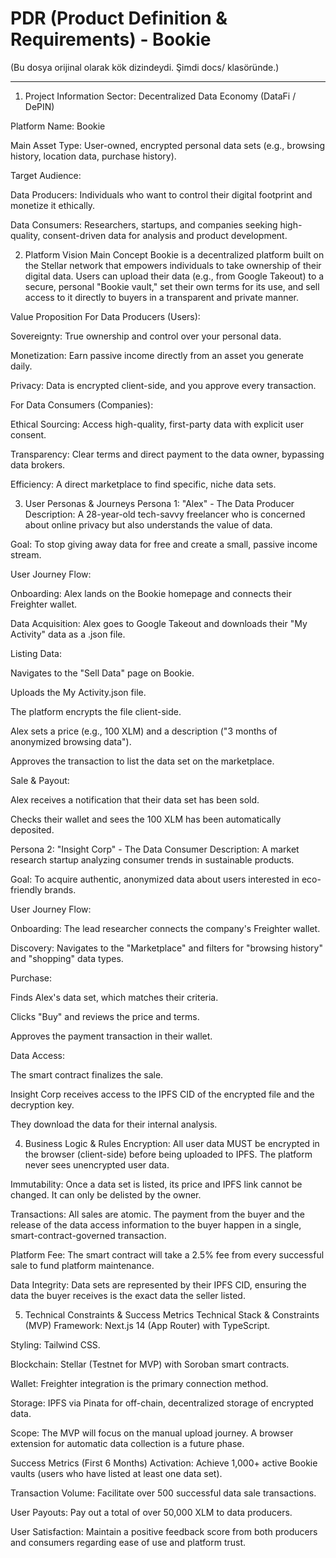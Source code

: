 # PDR (Product Definition & Requirements) - Bookie

(Bu dosya orijinal olarak kök dizindeydi. Şimdi docs/ klasöründe.)

---

1. Project Information
Sector: Decentralized Data Economy (DataFi / DePIN)

Platform Name: Bookie

Main Asset Type: User-owned, encrypted personal data sets (e.g., browsing history, location data, purchase history).

Target Audience:

Data Producers: Individuals who want to control their digital footprint and monetize it ethically.

Data Consumers: Researchers, startups, and companies seeking high-quality, consent-driven data for analysis and product development.

2. Platform Vision
Main Concept
Bookie is a decentralized platform built on the Stellar network that empowers individuals to take ownership of their digital data. Users can upload their data (e.g., from Google Takeout) to a secure, personal "Bookie vault," set their own terms for its use, and sell access to it directly to buyers in a transparent and private manner.

Value Proposition
For Data Producers (Users):

Sovereignty: True ownership and control over your personal data.

Monetization: Earn passive income directly from an asset you generate daily.

Privacy: Data is encrypted client-side, and you approve every transaction.

For Data Consumers (Companies):

Ethical Sourcing: Access high-quality, first-party data with explicit user consent.

Transparency: Clear terms and direct payment to the data owner, bypassing data brokers.

Efficiency: A direct marketplace to find specific, niche data sets.

3. User Personas & Journeys
Persona 1: "Alex" - The Data Producer
Description: A 28-year-old tech-savvy freelancer who is concerned about online privacy but also understands the value of data.

Goal: To stop giving away data for free and create a small, passive income stream.

User Journey Flow:

Onboarding: Alex lands on the Bookie homepage and connects their Freighter wallet.

Data Acquisition: Alex goes to Google Takeout and downloads their "My Activity" data as a .json file.

Listing Data:

Navigates to the "Sell Data" page on Bookie.

Uploads the My Activity.json file.

The platform encrypts the file client-side.

Alex sets a price (e.g., 100 XLM) and a description ("3 months of anonymized browsing data").

Approves the transaction to list the data set on the marketplace.

Sale & Payout:

Alex receives a notification that their data set has been sold.

Checks their wallet and sees the 100 XLM has been automatically deposited.

Persona 2: "Insight Corp" - The Data Consumer
Description: A market research startup analyzing consumer trends in sustainable products.

Goal: To acquire authentic, anonymized data about users interested in eco-friendly brands.

User Journey Flow:

Onboarding: The lead researcher connects the company's Freighter wallet.

Discovery: Navigates to the "Marketplace" and filters for "browsing history" and "shopping" data types.

Purchase:

Finds Alex's data set, which matches their criteria.

Clicks "Buy" and reviews the price and terms.

Approves the payment transaction in their wallet.

Data Access:

The smart contract finalizes the sale.

Insight Corp receives access to the IPFS CID of the encrypted file and the decryption key.

They download the data for their internal analysis.

4. Business Logic & Rules
Encryption: All user data MUST be encrypted in the browser (client-side) before being uploaded to IPFS. The platform never sees unencrypted user data.

Immutability: Once a data set is listed, its price and IPFS link cannot be changed. It can only be delisted by the owner.

Transactions: All sales are atomic. The payment from the buyer and the release of the data access information to the buyer happen in a single, smart-contract-governed transaction.

Platform Fee: The smart contract will take a 2.5% fee from every successful sale to fund platform maintenance.

Data Integrity: Data sets are represented by their IPFS CID, ensuring the data the buyer receives is the exact data the seller listed.

5. Technical Constraints & Success Metrics
Technical Stack & Constraints (MVP)
Framework: Next.js 14 (App Router) with TypeScript.

Styling: Tailwind CSS.

Blockchain: Stellar (Testnet for MVP) with Soroban smart contracts.

Wallet: Freighter integration is the primary connection method.

Storage: IPFS via Pinata for off-chain, decentralized storage of encrypted data.

Scope: The MVP will focus on the manual upload journey. A browser extension for automatic data collection is a future phase.

Success Metrics (First 6 Months)
Activation: Achieve 1,000+ active Bookie vaults (users who have listed at least one data set).

Transaction Volume: Facilitate over 500 successful data sale transactions.

User Payouts: Pay out a total of over 50,000 XLM to data producers.

User Satisfaction: Maintain a positive feedback score from both producers and consumers regarding ease of use and platform trust.
